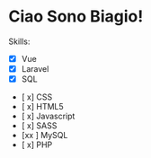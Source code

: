 # Ciao Sono Biagio!

Skills:
- [x] Vue
- [x] Laravel
- [x] SQL
- [ x] CSS
- [ x] HTML5
- [ x] Javascript
- [ x] SASS
- [xx ] MySQL
- [ x] PHP
